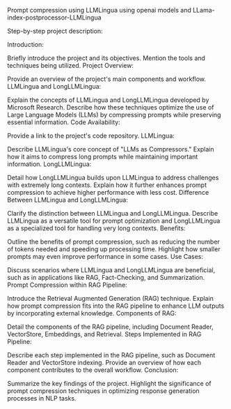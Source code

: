 Prompt compression using LLMLingua using openai models and LLama-index-postprocessor-LLMLingua

Step-by-step project description:

Introduction:

Briefly introduce the project and its objectives.
Mention the tools and techniques being utilized.
Project Overview:

Provide an overview of the project's main components and workflow.
LLMLingua and LongLLMLingua:

Explain the concepts of LLMLingua and LongLLMLingua developed by Microsoft Research.
Describe how these techniques optimize the use of Large Language Models (LLMs) by compressing prompts while preserving essential information.
Code Availability:

Provide a link to the project's code repository.
LLMLingua:

Describe LLMLingua's core concept of "LLMs as Compressors."
Explain how it aims to compress long prompts while maintaining important information.
LongLLMLingua:

Detail how LongLLMLingua builds upon LLMLingua to address challenges with extremely long contexts.
Explain how it further enhances prompt compression to achieve higher performance with less cost.
Difference Between LLMLingua and LongLLMLingua:

Clarify the distinction between LLMLingua and LongLLMLingua.
Describe LLMLingua as a versatile tool for prompt optimization and LongLLMLingua as a specialized tool for handling very long contexts.
Benefits:

Outline the benefits of prompt compression, such as reducing the number of tokens needed and speeding up processing time.
Highlight how smaller prompts may even improve performance in some cases.
Use Cases:

Discuss scenarios where LLMLingua and LongLLMLingua are beneficial, such as in applications like RAG, Fact-Checking, and Summarization.
Prompt Compression within RAG Pipeline:

Introduce the Retrieval Augmented Generation (RAG) technique.
Explain how prompt compression fits into the RAG pipeline to enhance LLM outputs by incorporating external knowledge.
Components of RAG:

Detail the components of the RAG pipeline, including Document Reader, VectorStore, Embeddings, and Retrieval.
Steps Implemented in RAG Pipeline:

Describe each step implemented in the RAG pipeline, such as Document Reader and VectorStore indexing.
Provide an overview of how each component contributes to the overall workflow.
Conclusion:

Summarize the key findings of the project.
Highlight the significance of prompt compression techniques in optimizing response generation processes in NLP tasks.
